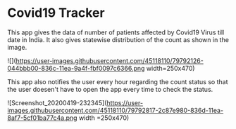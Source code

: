 # Covid19 Tracker
This app gives the data of number of patients affected by Covid19 Virus till date in India. It also gives statewise distribution of the count as shown in the image.

![](https://user-images.githubusercontent.com/45118110/79792126-044bbb00-836c-11ea-9a4f-fbf0097c6366.png width=250x470)

This app also notifies the user every hour regarding the count status so that the user doesen't have to open the app every time to check the status. 

![Screenshot_20200419-232345](https://user-images.githubusercontent.com/45118110/79792817-2c87e980-836d-11ea-8af7-5cf01ba77c4a.png width =250x470)
